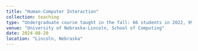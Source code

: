 ```yaml
---
title: "Human-Computer Interaction"
collection: teaching
type: "Undergraduate course taught in the fall: 66 students in 2022, 99 students in 2023, 75 students in 2024"
venue: "University of Nebraska-Lincoln, School of Computing"
date: 2024-08-20
location: "Lincoln, Nebraska"
---
```

